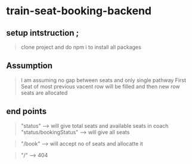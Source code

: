 # train-seat-booking-backend

## setup intstruction ;

> clone project and do npm i to install all packages

## Assumption

> I am assuming no gap between seats and only single pathway
> First Seat of most previous vacent row will be filled and then new row seats are allocated

## end points

> "status" --> will give total seats and available seats in coach
> "status/bookingStatus" --> will give all seats

> "/book" --> will accept no of seats and allocatte it

> "/" --> 404
